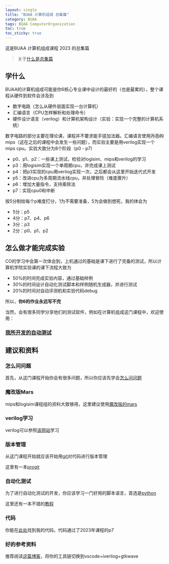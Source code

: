 ```yaml
---
layout: single
title: "BUAA 计算机组成 总集篇"
category: BUAA
tags: BUAA ComputerOrganization
toc: true
toc_sticky: true
---
```


这是BUAA 计算机组成课程 2023 的总集篇

> 关于[什么是总集篇](/What-is-summary/index)

## 学什么

BUAA的计算机组成可能是你6核心专业课中设计的最好的（也是最累的），整个课程从硬件到软件会涉及到

* 数字电路（怎么从硬件层面实现一台计算机）
* 汇编语言（CPU怎样解析和处理命令）
* 硬件设计语言（verilog）和计算机架构设计（实验：实现一个完整的计算机系统）

数字电路的部分主要在理论课，课程并不要求能手搓加法器。汇编语言使用~~万恶的~~mips（这在之后的课程中会发生一些问题），而实验主要是用verilog实现一个mips cpu。实验大致分为8个阶段（p0 - p7)

* p0、p1、p2：一些课上测试，检验对logisim、mips和verilog的学习
* p3：用logisim实现一个单周期cpu，并完成课上测试
* p4：把p3实现的cpu用verilog实现一次，之后都会从这里开始迭代式开发
* p5：改进cpu为多周期流水线cpu，并处理冒险（难度骤升）
* p6：增加大量指令，支持乘除法
* p7：实现cpu0和中断

按5分制给每个p难度打分，1为不需要准备，5为会做到想死，我的体会为

* 5分：p5
* 4分：p7、p4、p6
* 3分：p3
* 2分：p0、p1、p2

## 怎么做才能完成实验

CO的学习中会第一次体会到，上机通过的基础是课下进行了完备的测试，所以计算机学院实验课的课下流程大致为

* 50%的时间完成实验内容，通过基础样例
* 30%的时间设计自动化测试脚本和样例随机生成器，并进行测试
* 20%的时间对自动评测机和实验代码debug

所以，**你6的作业永远写不完**

当然，会有很多同学分享他们的测试软件，例如在计算机组成这门课程中，欢迎使用：

### [我所开发的自动测试](https://github.com/FyVoid/BUAA_CO_tester)

## 建议和资料

### 怎么问问题

首先，从这门课程开始你会有很多问题，所以你应该先学会[怎么问问题](https://github.com/ryanhanwu/How-To-Ask-Questions-The-Smart-Way)

### 魔改版Mars

mips和logisim课程组的资料大致够用，这里建议使用[魔改版的mars](https://github.com/Toby-Shi-cloud/Mars-with-BUAA-CO-extension)

### verilog学习

verilog可以参照[该网站](https://hdlbits.01xz.net/wiki/Main_Page)学习

### 版本管理

从这门课程开始就应该开始用[git](https://git-scm.com/)对代码进行版本管理

这里有一本[progit](/Download/progit.pdf)

### 自动化测试

为了进行自动化测试的开发，你应该学习一门好用的脚本语言，首选是[python](https://www.python.org/)

这里还有一本不错的[教程](/Download/python-tutorial.pdf)

### 代码

你能在[此处](https://github.com/FyVoid/BUAA_CO_2023)找到我的代码，代码通过了2023年课程的p7

### 好的参考资料

推荐阅读[这篇博客](/buaa/在Mac下使用iverilog和gtkwave进行verilog仿真/)，将你的工具链切换到vscode+iverilog+gtkwave
